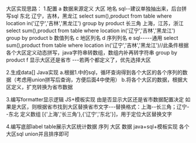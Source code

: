 大区实现思路：
1.配置
  		a 数据来源定义
  		      大区 	地名						sql--建议单独抽出来，后台拼写sql
  		    东北	辽宁，吉林，黑龙江	select sum(),product from table where location in('辽宁','吉林','黑龙江') group by product
  		  长三角    上海，江苏，浙江 		select sum(),product from table where location in('辽宁','吉林','黑龙江') group by product
  		b 数值列名
  		c 地区列名
  		d 序列列名
  		e sql-----通用
  		   select sum(),product from table
  		   where  location in('辽宁','吉林','黑龙江')//此条件根据各个大区定义动态拼写，java字符串转数组，数组内补再转字符串
  		   group by product
  		f 显示大区还是省市 ---若两个都定义了，优先选择大区
  		
 2.生成data[]
     Java实现
     	a.根据1.中的sql，循环查询得到各个大区的各个序列的数据（考虑用union拼写后查询，方便后面4中使用）
     	b.将各个大区的数据，根据大区定义，扩充转换为省市数据 
     	
3.编写formatter显示逻辑
     JS+模板实现
     	由是否显示大区还是省市数据配置决定
     	如果是大区，则根据省市找到大区替换省市文字---替换格式：上海--长三角；辽宁--东北
     	定义数组 [{'上海','长三角'},{'辽宁','东北'}]，用于定位大区替换文字
     	
4.编写底部label table展示大区统计数据
		序列		大区		数据
	 java+sql+模板实现
	    	各个大区sql union并且排序即可